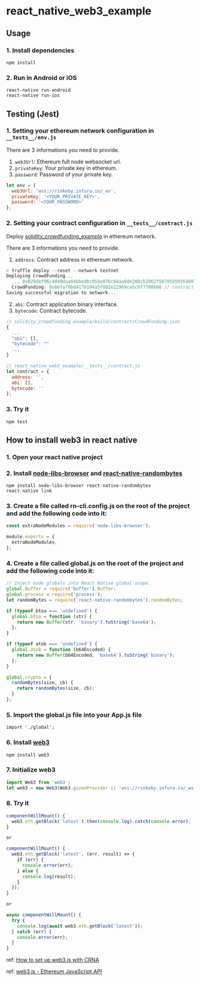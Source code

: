 # react_native_web3_example

## Usage

### 1. Install dependencies

    npm install

### 2. Run in Android or iOS

    react-native run-android
    react-native run-ios

## Testing (Jest)

### 1. Setting your ethereum network configuration in `__tests__/env.js`

There are 3 informations you need to provide.

1. `web3Url`: Ethereum full node websocket url.
2. `privateKey`: Your private key in ethereum.
3. `password`: Password of your private key.

```javascript
let env = {
  web3Url: 'wss://rinkeby.infura.io/_ws',
  privateKey: '<YOUR_PRIVATE_KEY>',
  password: '<YOUR_PASSWORD>'
};
```

### 2. Setting your contract configuration in `__tests__/contract.js`

Deploy [solidity_crowdfunding_example](https://github.com/EuroHsu/solidity_crowdfunding_example) in ethereum network.

There are 3 informations you need to provide.

1. `address`: Contract address in ethereum network.

```javascript
> truffle deploy --reset --network testnet
Deploying CrowdFunding...
  ... 0x829def96c4040daa04bbedbc059a076c64aa0de208cb2062f5b795b501640877
  CrowdFunding: 0x66fa70bd417b104a5f082e22969ca5c6f7788b66 // contract address here
Saving successful migration to network...
```

2. `abi`: Contract application binary interface.
3. `bytecode`: Contract bytecode.

```javascript
// solidity_crowdfunding_example/build/contract/CrowdFunding.json
{
  ...
  "abi": [],
  "bytecode": ""
  ...
}
```

```javascript
// react_native_web3_example/__tests__/contract.js
let contract = {
  address: '',
  abi: [],
  bytecode: ''
};
```

### 3. Try it

    npm test

## How to install web3 in react native

### 1. Open your react native project

### 2. Install [node-libs-browser](https://github.com/webpack/node-libs-browser) and [react-native-randombytes](https://github.com/mvayngrib/react-native-randombytes)

    npm install node-libs-browser react-native-randombytes
    react-native link

### 3. Create a file called rn-cli.config.js on the root of the project and add the following code into it:

```javascript
const extraNodeModules = require('node-libs-browser');

module.exports = {
  extraNodeModules,
};
```

### 4. Create a file called global.js on the root of the project and add the following code into it:

```javascript
// Inject node globals into React Native global scope.
global.Buffer = require('buffer').Buffer;
global.process = require('process');
let randomBytes = require('react-native-randombytes').randomBytes;

if (typeof btoa === 'undefined') {
  global.btoa = function (str) {
    return new Buffer(str, 'binary').toString('base64');
  };
}

if (typeof atob === 'undefined') {
  global.atob = function (b64Encoded) {
    return new Buffer(b64Encoded, 'base64').toString('binary');
  };
}

global.crypto = {
  randomBytes(size, cb) {
    return randomBytes(size, cb);
  }
};
```

### 5. Import the global.js file into your App.js file

    import './global';

### 6. Install [web3](https://github.com/ethereum/web3.js)

    npm install web3

### 7. Initialize web3

```javascript
import Web3 from 'web3';
let web3 = new Web3(Web3.givenProvider || 'wss://rinkeby.infura.io/_ws');
```

### 8. Try it

```javascript
componentWillMount() {
  web3.eth.getBlock('latest').then(console.log).catch(console.error);
}

or

componentWillMount() {
  web3.eth.getBlock('latest', (err, result) => {
    if (err) {
      console.error(err);
    } else {
      console.log(result);
    }
  });
}

or

async componentWillMount() {
  try {
    console.log(await web3.eth.getBlock('latest'));
  } catch (err) {
    console.error(err);
  }
}
```

ref: [How to set up web3.js with CRNA](https://gist.github.com/dougbacelar/29e60920d8fa1982535247563eb63766)

ref: [web3.js - Ethereum JavaScript API](http://web3js.readthedocs.io/en/1.0/index.html)
